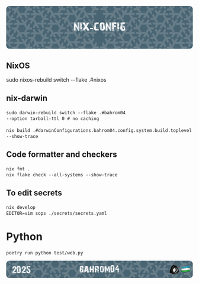 <p align="center">
    <picture>
        <source media="(prefers-color-scheme: dark)" srcset="./.github/assets/nix-config-header.png">
        <img alt="Welcome Image" src="./.github/assets/nix-config-header.png">
    </picture>
</p>

## NixOS
sudo nixos-rebuild switch --flake .#nixos

## nix-darwin
```
sudo darwin-rebuild switch --flake .#bahrom04
--option tarball-ttl 0 # no caching

nix build .#darwinConfigurations.bahrom04.config.system.build.toplevel --show-trace
```

## Code formatter and checkers
```
nix fmt .
nix flake check --all-systems --show-trace
```

## To edit secrets 
```
nix develop
EDITOR=vim sops ./secrets/secrets.yaml
```

# Python
```
poetry run python test/web.py
```

<p align="center">
    <picture>
        <source media="(prefers-color-scheme: dark)" srcset="./.github/assets/nix-config-footer.png">
        <img alt="Welcome Image" src="./.github/assets/nix-config-footer.png">
    </picture>
</p>